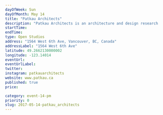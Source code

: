 ```yaml
---
dayOfWeek: Sun
dayOfMonth: May 14
title: "Patkau Architects"
description: "Patkau Architects is an architecture and design research studio. We explore the richness and diversity of architectural practice, understanding it as a critical cultural act that engages our most fundamental desires and aspirations.<br> <br> We will open our architecture design studio and exhibition gallery to the public and give you a behind the scenes look at some of our work. <br> <br> Refreshments will be catered by Beaucoup Bakery and lunch will be available for purchase from the Tacofino Food Truck parked outside! <br> <br> Please note that our upstairs gallery is not wheelchair accessible, and that our entrance to the main studio has steps that may pose an accessibility issue for some."
startTime: 
endTime: 
type: Open Studios
address: "1564 West 6th Ave, Vancouver, BC, Canada"
addressLabel: "1564 West 6th Ave"
latitude: 49.2662130000002
longitude: -123.14014
eventUrl: 
eventUrlLabel: 
twitter: 
instagram: patkauarchitects
website: www.patkau.ca
published: true
price: 

category: event-14-pm
priority: 0
slug: 2017-05-14-patkau_architects
---
```

